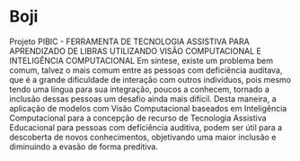 # Boji
Projeto PIBIC - FERRAMENTA DE TECNOLOGIA ASSISTIVA PARA APRENDIZADO DE LIBRAS UTILIZANDO VISÃO COMPUTACIONAL E INTELIGÊNCIA COMPUTACIONAL
Em síntese, existe um problema bem comum, talvez o mais comum entre as pessoas com deficiência auditava, que é a grande dificuldade de interação com outros indivíduos, pois mesmo tendo uma língua para sua integração, poucos a conhecem, tornado a inclusão dessas pessoas um desafio ainda mais difícil. Desta maneira, a aplicação de modelos com Visão Computacional baseados em Inteligência Computacional para a concepção de recurso de Tecnologia Assistiva Educacional para pessoas com deficiência auditiva, podem ser útil para a descoberta de novos conhecimentos, objetivando uma maior inclusão e diminuindo a evasão de forma preditiva.
